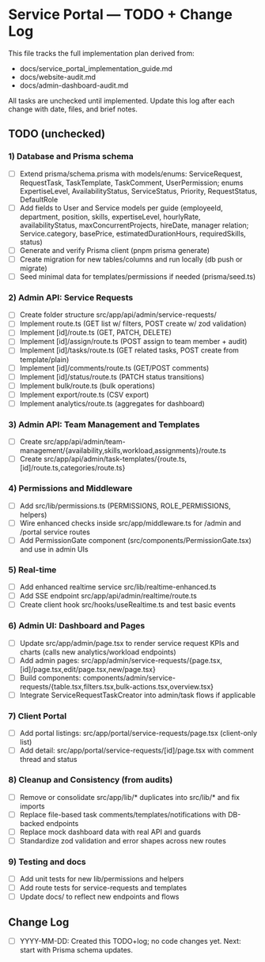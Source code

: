 # Service Portal — TODO + Change Log

This file tracks the full implementation plan derived from:
- docs/service_portal_implementation_guide.md
- docs/website-audit.md
- docs/admin-dashboard-audit.md

All tasks are unchecked until implemented. Update this log after each change with date, files, and brief notes.

## TODO (unchecked)

### 1) Database and Prisma schema
- [ ] Extend prisma/schema.prisma with models/enums: ServiceRequest, RequestTask, TaskTemplate, TaskComment, UserPermission; enums ExpertiseLevel, AvailabilityStatus, ServiceStatus, Priority, RequestStatus, DefaultRole
- [ ] Add fields to User and Service models per guide (employeeId, department, position, skills, expertiseLevel, hourlyRate, availabilityStatus, maxConcurrentProjects, hireDate, manager relation; Service.category, basePrice, estimatedDurationHours, requiredSkills, status)
- [ ] Generate and verify Prisma client (pnpm prisma generate)
- [ ] Create migration for new tables/columns and run locally (db push or migrate)
- [ ] Seed minimal data for templates/permissions if needed (prisma/seed.ts)

### 2) Admin API: Service Requests
- [ ] Create folder structure src/app/api/admin/service-requests/
- [ ] Implement route.ts (GET list w/ filters, POST create w/ zod validation)
- [ ] Implement [id]/route.ts (GET, PATCH, DELETE)
- [ ] Implement [id]/assign/route.ts (POST assign to team member + audit)
- [ ] Implement [id]/tasks/route.ts (GET related tasks, POST create from template/plain)
- [ ] Implement [id]/comments/route.ts (GET/POST comments)
- [ ] Implement [id]/status/route.ts (PATCH status transitions)
- [ ] Implement bulk/route.ts (bulk operations)
- [ ] Implement export/route.ts (CSV export)
- [ ] Implement analytics/route.ts (aggregates for dashboard)

### 3) Admin API: Team Management and Templates
- [ ] Create src/app/api/admin/team-management/{availability,skills,workload,assignments}/route.ts
- [ ] Create src/app/api/admin/task-templates/{route.ts,[id]/route.ts,categories/route.ts}

### 4) Permissions and Middleware
- [ ] Add src/lib/permissions.ts (PERMISSIONS, ROLE_PERMISSIONS, helpers)
- [ ] Wire enhanced checks inside src/app/middleware.ts for /admin and /portal service routes
- [ ] Add PermissionGate component (src/components/PermissionGate.tsx) and use in admin UIs

### 5) Real-time
- [ ] Add enhanced realtime service src/lib/realtime-enhanced.ts
- [ ] Add SSE endpoint src/app/api/admin/realtime/route.ts
- [ ] Create client hook src/hooks/useRealtime.ts and test basic events

### 6) Admin UI: Dashboard and Pages
- [ ] Update src/app/admin/page.tsx to render service request KPIs and charts (calls new analytics/workload endpoints)
- [ ] Add admin pages: src/app/admin/service-requests/{page.tsx,[id]/page.tsx,edit/page.tsx,new/page.tsx}
- [ ] Build components: components/admin/service-requests/{table.tsx,filters.tsx,bulk-actions.tsx,overview.tsx}
- [ ] Integrate ServiceRequestTaskCreator into admin/task flows if applicable

### 7) Client Portal
- [ ] Add portal listings: src/app/portal/service-requests/page.tsx (client-only list)
- [ ] Add detail: src/app/portal/service-requests/[id]/page.tsx with comment thread and status

### 8) Cleanup and Consistency (from audits)
- [ ] Remove or consolidate src/app/lib/* duplicates into src/lib/* and fix imports
- [ ] Replace file-based task comments/templates/notifications with DB-backed endpoints
- [ ] Replace mock dashboard data with real API and guards
- [ ] Standardize zod validation and error shapes across new routes

### 9) Testing and docs
- [ ] Add unit tests for new lib/permissions and helpers
- [ ] Add route tests for service-requests and templates
- [ ] Update docs/ to reflect new endpoints and flows

## Change Log
- [ ] YYYY-MM-DD: Created this TODO+log; no code changes yet. Next: start with Prisma schema updates.

